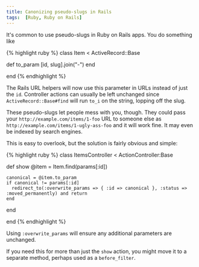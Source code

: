 ```yaml
---
title: Canonizing pseudo-slugs in Rails
tags:  [Ruby, Ruby on Rails]
---
```


It's common to use pseudo-slugs in Ruby on Rails apps. You do something like

{% highlight ruby %}
class Item < ActiveRecord::Base

  def to_param
    [id, slug].join("-")
  end

end
{% endhighlight %}

The Rails URL helpers will now use this parameter in URLs instead of just the `id`. Controller actions can usually be left unchanged since `ActiveRecord::Base#find` will run `to_i` on the string, lopping off the slug.

These pseudo-slugs let people mess with you, though. They could pass your `http://example.com/items/1-foo` URL to someone else as `http://example.com/items/1-ugly-ass-foo` and it will work fine. It may even be indexed by search engines.

This is easy to overlook, but the solution is fairly obvious and simple:

{% highlight ruby %}
class ItemsController < ActionController:Base

  def show
    @item = Item.find(params[:id])
    
    canonical = @item.to_param
    if canonical != params[:id]
      redirect_to(:overwrite_params => { :id => canonical }, :status => :moved_permanently) and return
    end
  end

end
{% endhighlight %}

Using `:overwrite_params` will ensure any additional parameters are unchanged.

If you need this for more than just the `show` action, you might move it to a separate method, perhaps used as a `before_filter`.
